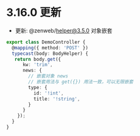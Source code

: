 # 3.16.0 更新

- 更新: @zenweb/helper@3.5.0 对象嵌套

```ts
export class DemoController {
  @mapping({ method: 'POST' })
  typecast(body: BodyHelper) {
   return body.get({
      kw: 'trim',
      news: {
        // 嵌套对象 news
        // 嵌套用法与 get({}) 用法一致，可以无限嵌套
        type: {
          id: '!int',
          title: '!string',
        }
      }
    });
  }
}
```
